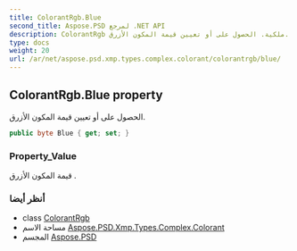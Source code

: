 ```yaml
---
title: ColorantRgb.Blue
second_title: Aspose.PSD لمرجع .NET API
description: ColorantRgb ملكية. الحصول على أو تعيين قيمة المكون الأزرق.
type: docs
weight: 20
url: /ar/net/aspose.psd.xmp.types.complex.colorant/colorantrgb/blue/
---
```

## ColorantRgb.Blue property

الحصول على أو تعيين قيمة المكون الأزرق.

```csharp
public byte Blue { get; set; }
```

### Property_Value

قيمة المكون الأزرق .

### أنظر أيضا

* class [ColorantRgb](../)
* مساحة الاسم [Aspose.PSD.Xmp.Types.Complex.Colorant](../../colorantrgb/)
* المجسم [Aspose.PSD](../../../)


